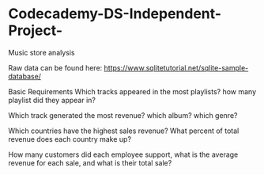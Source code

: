 # Codecademy-DS-Independent-Project-
Music store analysis 

Raw data can be found here: 
https://www.sqlitetutorial.net/sqlite-sample-database/

Basic Requirements
Which tracks appeared in the most playlists? how many playlist did they appear in?

Which track generated the most revenue? which album? which genre?

Which countries have the highest sales revenue? What percent of total revenue does each country make up?

How many customers did each employee support, what is the average revenue for each sale, and what is their total sale?
